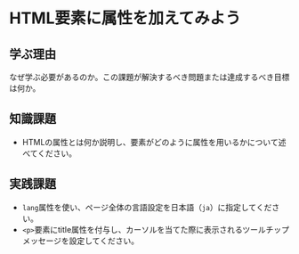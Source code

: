 # HTML要素に属性を加えてみよう

## 学ぶ理由

なぜ学ぶ必要があるのか。この課題が解決するべき問題または達成するべき目標は何か。

## 知識課題

- HTMLの属性とは何か説明し、要素がどのように属性を用いるかについて述べてください。

## 実践課題

- `lang`属性を使い、ページ全体の言語設定を日本語（`ja`）に指定してください。
- `<p>`要素にtitle属性を付与し、カーソルを当てた際に表示されるツールチップメッセージを設定してください。

